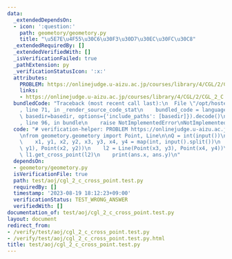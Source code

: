 ```yaml
---
data:
  _extendedDependsOn:
  - icon: ':question:'
    path: geometory/geometory.py
    title: "\u5E7E\u4F55\u30C6\u30F3\u30D7\u30EC\u30FC\u30C8"
  _extendedRequiredBy: []
  _extendedVerifiedWith: []
  _isVerificationFailed: true
  _pathExtension: py
  _verificationStatusIcon: ':x:'
  attributes:
    PROBLEM: https://onlinejudge.u-aizu.ac.jp/courses/library/4/CGL/2/CGL_2_C
    links:
    - https://onlinejudge.u-aizu.ac.jp/courses/library/4/CGL/2/CGL_2_C
  bundledCode: "Traceback (most recent call last):\n  File \"/opt/hostedtoolcache/PyPy/3.7.13/x64/site-packages/onlinejudge_verify/documentation/build.py\"\
    , line 71, in _render_source_code_stat\n    bundled_code = language.bundle(stat.path,\
    \ basedir=basedir, options={'include_paths': [basedir]}).decode()\n  File \"/opt/hostedtoolcache/PyPy/3.7.13/x64/site-packages/onlinejudge_verify/languages/python.py\"\
    , line 96, in bundle\n    raise NotImplementedError\nNotImplementedError\n"
  code: "# verification-helper: PROBLEM https://onlinejudge.u-aizu.ac.jp/courses/library/4/CGL/2/CGL_2_C\n\
    \nfrom geometory.geometory import Point, Line\n\nQ = int(input())\nfor _ in range(Q):\n\
    \    x1, y1, x2, y2, x3, y3, x4, y4 = map(int, input().split())\n    l1 = Line(Point(x1,\
    \ y1), Point(x2, y2))\n    l2 = Line(Point(x3, y3), Point(x4, y4))\n    ans =\
    \ l1.get_cross_point(l2)\n    print(ans.x, ans.y)\n"
  dependsOn:
  - geometory/geometory.py
  isVerificationFile: true
  path: test/aoj/cgl_2_c_cross_point.test.py
  requiredBy: []
  timestamp: '2023-08-19 18:12:23+09:00'
  verificationStatus: TEST_WRONG_ANSWER
  verifiedWith: []
documentation_of: test/aoj/cgl_2_c_cross_point.test.py
layout: document
redirect_from:
- /verify/test/aoj/cgl_2_c_cross_point.test.py
- /verify/test/aoj/cgl_2_c_cross_point.test.py.html
title: test/aoj/cgl_2_c_cross_point.test.py
---
```

